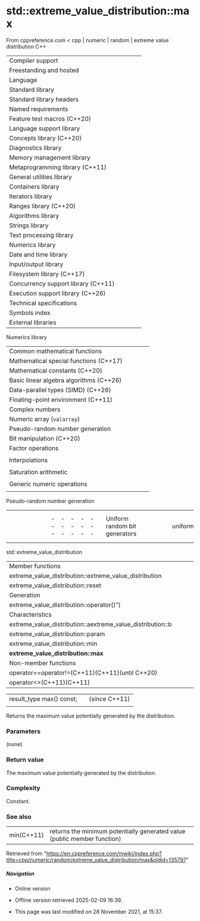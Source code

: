 # std::extreme_value_distribution<RealType>::max

From cppreference.com
< cpp‎ | numeric‎ | random‎ | extreme value distribution
C++

|  |  |  |  |  |
| --- | --- | --- | --- | --- |
| Compiler support | | | | |
| Freestanding and hosted | | | | |
| Language | | | | |
| Standard library | | | | |
| Standard library headers | | | | |
| Named requirements | | | | |
| Feature test macros (C++20) | | | | |
| Language support library | | | | |
| Concepts library (C++20) | | | | |
| Diagnostics library | | | | |
| Memory management library | | | | |
| Metaprogramming library (C++11) | | | | |
| General utilities library | | | | |
| Containers library | | | | |
| Iterators library | | | | |
| Ranges library (C++20) | | | | |
| Algorithms library | | | | |
| Strings library | | | | |
| Text processing library | | | | |
| Numerics library | | | | |
| Date and time library | | | | |
| Input/output library | | | | |
| Filesystem library (C++17) | | | | |
| Concurrency support library (C++11) | | | | |
| Execution support library (C++26) | | | | |
| Technical specifications | | | | |
| Symbols index | | | | |
| External libraries | | | | |

Numerics library

|  |  |  |  |  |
| --- | --- | --- | --- | --- |
| Common mathematical functions | | | | |
| Mathematical special functions (C++17) | | | | |
| Mathematical constants (C++20) | | | | |
| Basic linear algebra algorithms (C++26) | | | | |
| Data-parallel types (SIMD) (C++26) | | | | |
| Floating-point environment (C++11) | | | | |
| Complex numbers | | | | |
| Numeric array (`valarray`) | | | | |
| Pseudo-random number generation | | | | |
| Bit manipulation (C++20) | | | | |
| Factor operations | | | | |
| |  |  |  |  |  | | --- | --- | --- | --- | --- | | gcd(C++17) | | | | | | |  |  |  |  |  | | --- | --- | --- | --- | --- | | lcm(C++17) | | | | | |
| Interpolations | | | | |
| |  |  |  |  |  | | --- | --- | --- | --- | --- | | midpoint(C++20) | | | | | | |  |  |  |  |  | | --- | --- | --- | --- | --- | | lerp(C++20) | | | | | |
| Saturation arithmetic | | | | |
| |  |  |  |  |  | | --- | --- | --- | --- | --- | | add_sat(C++26) | | | | | | sub_sat(C++26) | | | | | | saturate_cast(C++26) | | | | | | |  |  |  |  |  | | --- | --- | --- | --- | --- | | mul_sat(C++26) | | | | | | div_sat(C++26) | | | | | |  | | | | | |
| Generic numeric operations | | | | |
| |  |  |  |  |  | | --- | --- | --- | --- | --- | | iota(C++11) | | | | | | ranges::iota(C++23) | | | | | | accumulate | | | | | | inner_product | | | | | | adjacent_difference | | | | | | partial_sum | | | | | | |  |  |  |  |  | | --- | --- | --- | --- | --- | | reduce(C++17) | | | | | | transform_reduce(C++17) | | | | | | inclusive_scan(C++17) | | | | | | exclusive_scan(C++17) | | | | | | transform_inclusive_scan(C++17) | | | | | | transform_exclusive_scan(C++17) | | | | | |

Pseudo-random number generation

|  |  |  |  |  |  |  |  |  |  |  |  |  |  |  |  |  |  |  |  |  |  |  |  |  |  |  |  |  |  |  |  |  |  |  |  |  |  |  |  |  |  |  |  |  |  |  |  |  |  |  |  |  |  |  |  |  |  |  |  |  |  |  |  |  |  |  |  |  |  |  |  |  |  |  |  |  |  |  |  |  |  |  |  |  |  |  |  |  |  |  |  |  |  |  |  |  |  |  |  |  |  |  |  |  |  |  |  |  |  |  |  |  |  |  |  |  |  |  |  |  |  |  |  |  |  |  |  |  |  |  |  |  |  |  |  |  |  |  |  |  |  |  |  |  |  |  |  |  |  |  |  |  |  |  |  |  |  |  |  |  |  |  |  |  |  |  |  |  |  |  |  |  |  |  |  |  |  |  |  |  |  |  |  |  |  |  |  |  |  |  |  |  |  |  |  |  |  |  |  |  |  |  |  |  |  |  |  |  |  |  |  |  |  |  |  |  |  |  |  |  |  |  |  |  |  |  |  |  |  |  |  |  |  |  |  |  |  |  |  |  |  |  |  |  |  |  |  |  |  |  |  |  |  |  |  |  |  |  |  |  |  |  |  |  |  |  |  |  |  |  |  |  |  |  |  |  |  |  |  |  |
| --- | --- | --- | --- | --- | --- | --- | --- | --- | --- | --- | --- | --- | --- | --- | --- | --- | --- | --- | --- | --- | --- | --- | --- | --- | --- | --- | --- | --- | --- | --- | --- | --- | --- | --- | --- | --- | --- | --- | --- | --- | --- | --- | --- | --- | --- | --- | --- | --- | --- | --- | --- | --- | --- | --- | --- | --- | --- | --- | --- | --- | --- | --- | --- | --- | --- | --- | --- | --- | --- | --- | --- | --- | --- | --- | --- | --- | --- | --- | --- | --- | --- | --- | --- | --- | --- | --- | --- | --- | --- | --- | --- | --- | --- | --- | --- | --- | --- | --- | --- | --- | --- | --- | --- | --- | --- | --- | --- | --- | --- | --- | --- | --- | --- | --- | --- | --- | --- | --- | --- | --- | --- | --- | --- | --- | --- | --- | --- | --- | --- | --- | --- | --- | --- | --- | --- | --- | --- | --- | --- | --- | --- | --- | --- | --- | --- | --- | --- | --- | --- | --- | --- | --- | --- | --- | --- | --- | --- | --- | --- | --- | --- | --- | --- | --- | --- | --- | --- | --- | --- | --- | --- | --- | --- | --- | --- | --- | --- | --- | --- | --- | --- | --- | --- | --- | --- | --- | --- | --- | --- | --- | --- | --- | --- | --- | --- | --- | --- | --- | --- | --- | --- | --- | --- | --- | --- | --- | --- | --- | --- | --- | --- | --- | --- | --- | --- | --- | --- | --- | --- | --- | --- | --- | --- | --- | --- | --- | --- | --- | --- | --- | --- | --- | --- | --- | --- | --- | --- | --- | --- | --- | --- | --- | --- | --- | --- | --- | --- | --- | --- | --- | --- | --- | --- | --- | --- | --- | --- | --- | --- | --- | --- | --- | --- | --- | --- | --- | --- | --- | --- | --- | --- | --- | --- | --- | --- | --- | --- | --- | --- | --- |
| |  |  |  |  |  | | --- | --- | --- | --- | --- | | Uniform random bit generators | | | | | | uniform_random_bit_generator(C++20) | | | | | | Random number engines | | | | | | linear_congruential_engine(C++11) | | | | | | mersenne_twister_engine(C++11) | | | | | | subtract_with_carry_engine(C++11) | | | | | | philox_engine(C++26) | | | | | | Random number engine adaptors | | | | | | discard_block_engine(C++11) | | | | | | independent_bits_engine(C++11) | | | | | | shuffle_order_engine(C++11) | | | | | | Predefined random number generators | | | | | | Non-deterministic random numbers | | | | | | random_device(C++11) | | | | | |  | | | | | | Utilities | | | | | | generate_canonical(C++11) | | | | | | seed_seq(C++11) | | | | | |  | | | | | | Random number algorithms | | | | | | ranges::generate_random(C++26) | | | | | |  | | | | | | C random library | | | | | | |  |  |  |  |  |  |  |  |  |  |  |  |  |  |  |  |  |  | | --- | --- | --- | --- | --- | --- | --- | --- | --- | --- | --- | --- | --- | --- | --- | --- | --- | --- | | |  |  |  |  |  | | --- | --- | --- | --- | --- | | rand | | | | | | |  |  |  |  |  | | --- | --- | --- | --- | --- | | srand | | | | | | |  |  |  |  |  | | --- | --- | --- | --- | --- | | RAND_MAX | | | | | | | |  | | | | | |  | | | | | | |  |  |  |  |  | | --- | --- | --- | --- | --- | | Random number distributions | | | | | | Uniform distributions | | | | | | uniform_int_distribution(C++11) | | | | | | uniform_real_distribution(C++11) | | | | | | generate_canonical(C++11) | | | | | | Bernoulli distributions | | | | | | bernoulli_distribution(C++11) | | | | | | binomial_distribution(C++11) | | | | | | negative_binomial_distribution(C++11) | | | | | | geometric_distribution(C++11) | | | | | | Poisson distributions | | | | | | poisson_distribution(C++11) | | | | | | exponential_distribution(C++11) | | | | | | gamma_distribution(C++11) | | | | | | weibull_distribution(C++11) | | | | | | extreme_value_distribution(C++11) | | | | | | Normal distributions | | | | | | normal_distribution(C++11) | | | | | | lognormal_distribution(C++11) | | | | | | chi_squared_distribution(C++11) | | | | | | cauchy_distribution(C++11) | | | | | | fisher_f_distribution(C++11) | | | | | | student_t_distribution(C++11) | | | | | | Sampling distributions | | | | | | discrete_distribution(C++11) | | | | | | piecewise_constant_distribution(C++11) | | | | | | piecewise_linear_distribution(C++11) | | | | | |

std::extreme_value_distribution

|  |  |  |  |  |
| --- | --- | --- | --- | --- |
| Member functions | | | | |
| extreme_value_distribution::extreme_value_distribution | | | | |
| extreme_value_distribution::reset | | | | |
| Generation | | | | |
| extreme_value_distribution::operator()") | | | | |
| Characteristics | | | | |
| extreme_value_distribution::aextreme_value_distribution::b | | | | |
| extreme_value_distribution::param | | | | |
| extreme_value_distribution::min | | | | |
| ****extreme_value_distribution::max**** | | | | |
| Non-member functions | | | | |
| operator==operator!=(C++11)(C++11)(until C++20) | | | | |
| operator<<operator>>(C++11)(C++11) | | | | |

|  |  |  |
| --- | --- | --- |
| result_type max() const; |  | (since C++11) |
|  |  |  |

Returns the maximum value potentially generated by the distribution.

### Parameters

(none)

### Return value

The maximum value potentially generated by the distribution.

### Complexity

Constant.

### See also

|  |  |
| --- | --- |
| min(C++11) | returns the minimum potentially generated value   (public member function) |

Retrieved from "<https://en.cppreference.com/mwiki/index.php?title=cpp/numeric/random/extreme_value_distribution/max&oldid=135797>"

##### Navigation

- Online version
- Offline version retrieved 2025-02-09 16:39.

- This page was last modified on 28 November 2021, at 15:37.